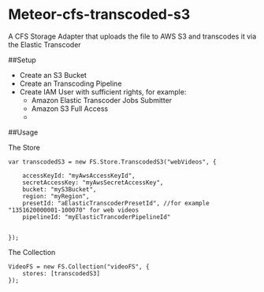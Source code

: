Meteor-cfs-transcoded-s3
========================

A CFS Storage Adapter that uploads the file to AWS S3 and transcodes it via the Elastic Transcoder


##Setup
- Create an S3 Bucket
- Create an Transcoding Pipeline
- Create IAM User with sufficient rights, for example:
  - Amazon Elastic Transcoder Jobs Submitter
  - Amazon S3 Full Access
  - 
##Usage

The Store
```
var transcodedS3 = new FS.Store.TranscodedS3("webVideos", {

    accessKeyId: "myAwsAccessKeyId",
    secretAccessKey: "myAwsSecretAccessKey",
    bucket: "myS3Bucket",
    region: "myRegion",
    presetId: "aElasticTranscoderPresetId", //for example "1351620000001-100070" for web videos
    pipelineId: "myElasticTrancoderPipelineId"


});
```
The Collection
```
VideoFS = new FS.Collection("videoFS", {
    stores: [transcodedS3]
});
```
